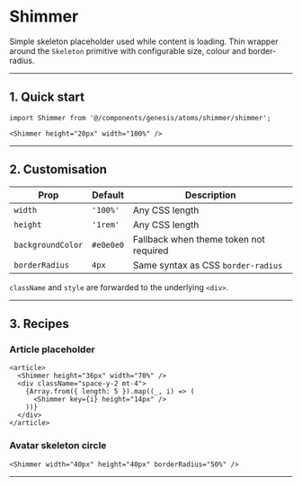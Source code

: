 # Shimmer

Simple skeleton placeholder used while content is loading. Thin wrapper around the `Skeleton` primitive with configurable size, colour and border‐radius.

---

## 1. Quick start

```tsx
import Shimmer from '@/components/genesis/atoms/shimmer/shimmer';

<Shimmer height="20px" width="100%" />
```

---

## 2. Customisation

Prop | Default | Description
---- | ------- | -----------
`width` | `'100%'` | Any CSS length
`height` | `'1rem'` | Any CSS length
`backgroundColor` | `#e0e0e0` | Fallback when theme token not required
`borderRadius` | `4px` | Same syntax as CSS `border-radius`

`className` and `style` are forwarded to the underlying `<div>`.

---

## 3. Recipes

### Article placeholder

```tsx
<article>
  <Shimmer height="36px" width="70%" />
  <div className="space-y-2 mt-4">
    {Array.from({ length: 5 }).map((_, i) => (
      <Shimmer key={i} height="14px" />
    ))}
  </div>
</article>
```

### Avatar skeleton circle

```tsx
<Shimmer width="40px" height="40px" borderRadius="50%" />
```

---